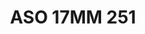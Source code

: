 ---
title: ASO 17MM 251
date: 
draft: false

# descripcion
description : Anillo de plata 925.

materials: Plata 966

color: 

dimensions: 17mm diámetro

code: 05-23-1640

type: "Anillos"

categories: []

price: $7.010,00

price_eftvo: $5.960,00

# Images
# first image will be shown in the product page
images:
  # - image: "images/path_to_image"
  # La ubicacion de las imagenes es imagenes/Anillos/Anillos.Solo Plata/05-23-1640-aso-17mm-251
  - image: "./images/anillos/solo_plata/05-23-1640-aso-17mm-251.jpg"
---